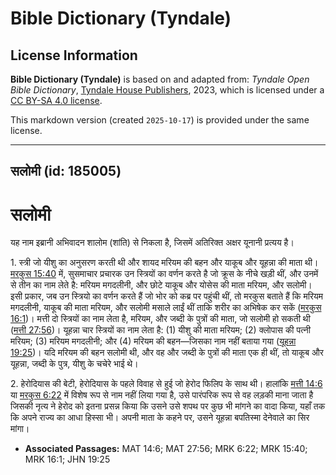 # Bible Dictionary (Tyndale)

## License Information

**Bible Dictionary (Tyndale)** is based on and adapted from: _Tyndale Open Bible Dictionary_, [Tyndale House Publishers](https://tyndaleopenresources.com/), 2023, which is licensed under a [CC BY-SA 4.0 license](https://creativecommons.org/licenses/by-sa/4.0/legalcode.en).

This markdown version (created `2025-10-17`) is provided under the same license.



--------------------------------

## सलोमी (id: 185005)

सलोमी
=====

यह नाम इब्रानी अभिवादन शालोम (शांति) से निकला है, जिसमें अतिरिक्त अक्षर यूनानी प्रत्यय है।

1\. स्त्री जो यीशु का अनुसरण करती थी और शायद मरियम की बहन और याकूब और यूहन्ना की माता थी। [मरकुस 15:40](https://ref.ly/Mark15:40) में, सुसमाचार प्रचारक उन स्त्रियों का वर्णन करते है जो क्रूस के नीचे खड़ी थीं, और उनमें से तीन का नाम लेते है: मरियम मगदलीनी, और छोटे याकूब और योसेस की माता मरियम, और सलोमी। इसी प्रकार, जब उन स्त्रियो का वर्णन करते हैं जो भोर को कब्र पर पहुंची थीं, तो मरकुस बताते हैं कि मरियम मगदलीनी, याकूब की माता मरियम, और सलोमी मसाले लाईं थीं ताकि शरीर का अभिषेक कर सकें ([मरकुस 16:1](https://ref.ly/Mark16:1))। मत्ती दो स्त्रियों का नाम लेता है, मरियम, और जब्दी के पुत्रों की माता, जो सलोमी हो सकती थी ([मत्ती 27:56](https://ref.ly/Matt27:56))। यूहन्ना चार स्त्रियों का नाम लेता है: (1\) यीशु की माता मरियम; (2\) क्लोपास की पत्नी मरियम; (3\) मरियम मगदलीनी; और (4\) मरियम की बहन—जिसका नाम नहीं बताया गया ([यूहन्ना 19:25](https://ref.ly/John19:25))। यदि मरियम की बहन सलोमी थी, और वह और जब्दी के पुत्रों की माता एक ही थीं, तो याकूब और यूहन्ना, जब्दी के पुत्र, यीशु के चचेरे भाई थे।

2\. हेरोदियास की बेटी, हेरोदियास के पहले विवाह से हुई जो हेरोद फिलिप के साथ थी। हालांकि [मत्ती 14:6](https://ref.ly/Matt14:6) या [मरकुस 6:22](https://ref.ly/Mark6:22) में विशेष रूप से नाम नहीं लिया गया है, उसे पारंपरिक रूप से वह लड़की माना जाता है जिसकी नृत्य ने हेरोद को इतना प्रसन्न किया कि उसने उसे शपथ पर कुछ भी मांगने का वादा किया, यहाँ तक कि अपने राज्य का आधा हिस्सा भी। अपनी माता के कहने पर, उसने यूहन्ना बपतिस्मा देनेवाले का सिर मांगा।

* **Associated Passages:** MAT 14:6; MAT 27:56; MRK 6:22; MRK 15:40; MRK 16:1; JHN 19:25

